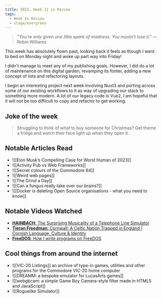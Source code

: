 ```yaml
---
title: 2023, Week 11 in Review
tags:
  - Week In Review
  - stage/evergreen
---
```



> _"You're only given one little spark of madness. You mustn't lose it."_
> — Robin Williams

This week has absolutely flown past, looking back it feels as though I went to bed on Monday night and woke up part way into Friday!

I didn't manage to meet any of my publishing goals. However, I did do a lot of maintenance on this digital garden; revamping its footer, adding a new concept of lists and refactoring layouts.

I begin an interesting project next week involving Nuxt3 and porting across some of our existing workflows to it as way of upgrading our stack to something more modern. A lot of our legacy code is Vue2, I am hopeful that it will not be too difficult to copy and refactor to get working.

## Joke of the week
> Struggling to think of what to buy someone for Christmas?
> Get theme a fridge and watch their face light up when they open it.

## Notable Articles Read
- ![[Elon Musk’s Compelling Case for Worst Human of 2023]]
- ![[Activity Pub vs Web Frameworks]]
- ![[Secret colours of the Commodore 64]]
- ![[Weird web pages]]
- ![[The Grind a Day]]
- ![[Can a fungus really take over our brains?]]
- ![[Docker is deleting Open Source organisations - what you need to know]]

## Notable Videos Watched
- [**HAINBACH**: The Surprising Musicality of a Telephone Line Simulator](https://www.youtube.com/watch?v=1hv13VJt1aY)
- [**Tieran Freedman**: Cornwall: A Celtic Nation Trapped in England | Cornish Language, Culture & Identity](https://www.youtube.com/watch?v=iet2TL0S_zc)
- [**FreeDOS**: How I write programs on FreeDOS](https://www.youtube.com/watch?v=aSHNf2Qg0Pk)

## Cool things from around the internet
- ![[VIC-20 Listings]] an archive of type-in games, utilities and other programs for the Commodore VIC-20 home computer
- ![[DREAMM: a bespoke emulator for LucasArts games]]
- ![[webgbcam: a simple Game Boy Camera-style filter made in HTML5 and JavaScript]]
- ![[Roguelike Simulator]]